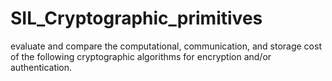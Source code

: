 # SIL_Cryptographic_primitives
evaluate and compare the computational, communication, and storage cost of the following cryptographic algorithms for encryption and/or authentication.

